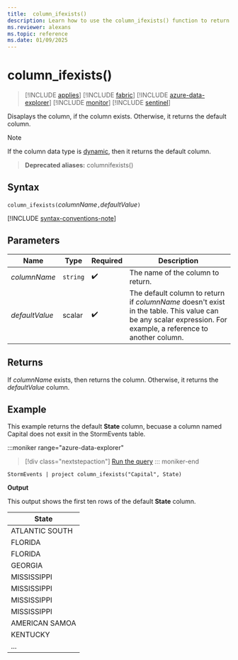```yaml
---
title:  column_ifexists()
description: Learn how to use the column_ifexists() function to return a reference to the column if it exists.
ms.reviewer: alexans
ms.topic: reference
ms.date: 01/09/2025
---
```

# column_ifexists()

> [!INCLUDE [applies](../includes/applies-to-version/applies.md)] [!INCLUDE [fabric](../includes/applies-to-version/fabric.md)] [!INCLUDE [azure-data-explorer](../includes/applies-to-version/azure-data-explorer.md)] [!INCLUDE [monitor](../includes/applies-to-version/monitor.md)] [!INCLUDE [sentinel](../includes/applies-to-version/sentinel.md)]

Disaplays the column, if the column exists. Otherwise, it returns the default column.

> [!NOTE]
> If the column data type is [dynamic](scalar-data-types/dynamic.md), then it returns the default column.

> **Deprecated aliases:** columnifexists()

## Syntax

`column_ifexists(`*columnName*`,`*defaultValue*`)`

[!INCLUDE [syntax-conventions-note](../includes/syntax-conventions-note.md)]

## Parameters

| Name | Type | Required | Description |
|--|--|--|--|
| *columnName* | `string` |  :heavy_check_mark: | The name of the column to return.|
| *defaultValue* | scalar |  :heavy_check_mark: | The default column to return if *columnName* doesn't exist in the table. This value can be any scalar expression. For example, a reference to another column.|

## Returns

If *columnName* exists, then returns the column. Otherwise, it returns the *defaultValue* column.

## Example

This example returns the default **State** column, becuase a column named Capital does not exsit in the StormEvents table.

:::moniker range="azure-data-explorer"
> [!div class="nextstepaction"]
> <a href="https://dataexplorer.azure.com/clusters/help/databases/Samples?query=H4sIAAAAAAAAAwsuyS%2FKdS1LzSspVqhRKCjKz0pNLlFIzs8pzc2Lz0xLrcgsLinWUHJOLMgsScxR0lEILkksSdUEAKw3fkE3AAAA" target="_blank">Run the query</a>
::: moniker-end

```kusto
StormEvents | project column_ifexists("Capital", State)
```

**Output**

This output shows the first ten rows of the default **State** column.


| State |
|-------|
| ATLANTIC SOUTH |
| FLORIDA |
| FLORIDA |
| GEORGIA |
| MISSISSIPPI |
| MISSISSIPPI |
| MISSISSIPPI |
| MISSISSIPPI |
| AMERICAN SAMOA |
| KENTUCKY |
| ... |